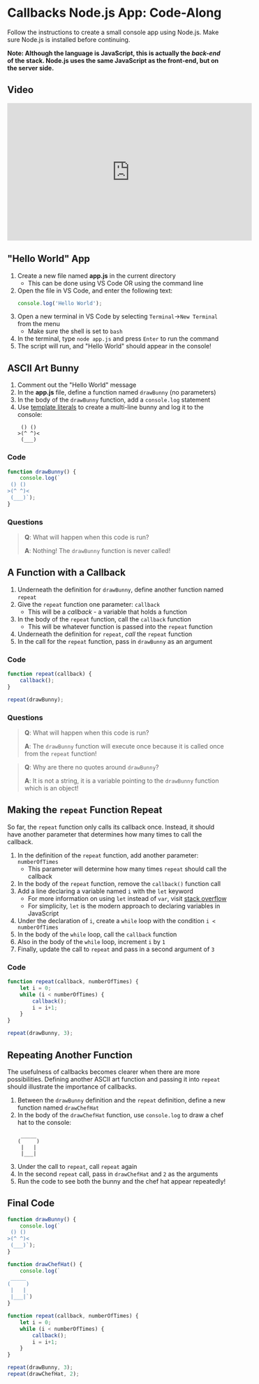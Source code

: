 # Callbacks Node.js App: Code-Along
Follow the instructions to create a small console app using Node.js. Make sure Node.js is installed before continuing.

**Note: Although the language is JavaScript, this is actually the _back-end_ of the stack. Node.js uses the same JavaScript as the front-end, but on the server side.**

## Video
<iframe width="560" height="315" src="https://www.youtube.com/embed/KSv4SYZawKc" frameborder="0" allow="accelerometer; autoplay; encrypted-media; gyroscope; picture-in-picture" allowfullscreen></iframe>

## "Hello World" App
1. Create a new file named **app.js** in the current directory
    - This can be done using VS Code OR using the command line
1. Open the file in VS Code, and enter the following text:
    ```js
    console.log('Hello World');
    ```
1. Open a new terminal in VS Code by selecting `Terminal`->`New Terminal` from the menu
    - Make sure the shell is set to `bash`
1. In the terminal, type `node app.js` and press `Enter` to run the command
1. The script will run, and "Hello World" should appear in the console!

## ASCII Art Bunny
1. Comment out the "Hello World" message
1. In the **app.js** file, define a function named `drawBunny` (no parameters)
1. In the body of the `drawBunny` function, add a `console.log` statement
1. Use [template literals](https://developer.mozilla.org/en-US/docs/Web/JavaScript/Reference/Template_literals) to create a multi-line bunny and log it to the console:
    ```
     () ()
    >(^ ^)<
     (___)
    ```

### Code
```js
function drawBunny() {
    console.log(`
 () ()
>(^ ^)<
 (___)`);
}
```

### Questions
>**Q**: What will happen when this code is run?
>
>**A**: Nothing! The `drawBunny` function is never called!

## A Function with a Callback
1. Underneath the definition for `drawBunny`, define another function named `repeat`
1. Give the `repeat` function one parameter: `callback`
    - This will be a _callback_ - a variable that holds a function
1. In the body of the `repeat` function, call the `callback` function
    - This will be whatever function is passed into the `repeat` function
1. Underneath the definition for `repeat`, _call_ the `repeat` function
1. In the call for the `repeat` function, pass in `drawBunny` as an argument

### Code
```js
function repeat(callback) {
    callback();
}

repeat(drawBunny);
```

### Questions
>**Q**: What will happen when this code is run?
>
>**A**: The `drawBunny` function will execute once because it is called once from the `repeat` function!

>**Q**: Why are there no quotes around `drawBunny`?
>
>**A**: It is not a string, it is a variable pointing to the `drawBunny` function which is an object!

## Making the `repeat` Function Repeat
So far, the `repeat` function only calls its callback once. Instead, it should have another parameter that determines how many times to call the callback.

1. In the definition of the `repeat` function, add another parameter: `numberOfTimes`
    - This parameter will determine how many times `repeat` should call the callback
1. In the body of the `repeat` function, remove the `callback()` function call
1. Add a line declaring a variable named `i` with the `let` keyword
    - For more information on using `let` instead of `var`, visit [stack overflow](https://stackoverflow.com/questions/762011/whats-the-difference-between-using-let-and-var)
    - For simplicity, `let` is the modern approach to declaring variables in JavaScript
1. Under the declaration of `i`, create a `while` loop with the condition `i < numberOfTimes`
1. In the body of the `while` loop, call the `callback` function
1. Also in the body of the `while` loop, increment `i` by `1`
1. Finally, update the call to `repeat` and pass in a second argument of `3`

### Code
```js
function repeat(callback, numberOfTimes) {
    let i = 0;
    while (i < numberOfTimes) {
        callback();
        i = i+1;
    }
}

repeat(drawBunny, 3);
```

## Repeating Another Function
The usefulness of callbacks becomes clearer when there are more possibilities. Defining another ASCII art function and passing it into `repeat` should illustrate the importance of callbacks.

1. Between the `drawBunny` definition and the `repeat` definition, define a new function named `drawChefHat`
1. In the body of the `drawChefHat` function, use `console.log` to draw a chef hat to the console:
    ```
     _____
    (     )
     |   |
     |___|
    ```
1. Under the call to `repeat`, call `repeat` again
1. In the second `repeat` call, pass in `drawChefHat` and `2` as the arguments
1. Run the code to see both the bunny and the chef hat appear repeatedly!

## Final Code
```js
function drawBunny() {
    console.log(`
 () ()
>(^ ^)<
 (___)`);
}

function drawChefHat() {
    console.log(`
 _____
(     )
 |   |
 |___|`)
}

function repeat(callback, numberOfTimes) {
    let i = 0;
    while (i < numberOfTimes) {
        callback();
        i = i+1;
    }
}

repeat(drawBunny, 3);
repeat(drawChefHat, 2);
```